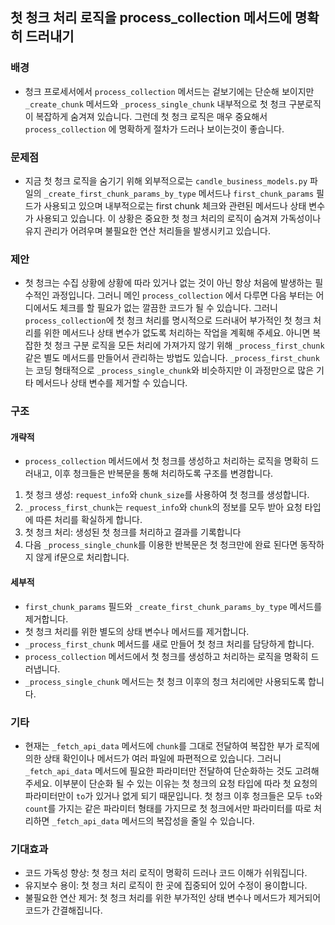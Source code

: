 ## 첫 청크 처리 로직을 process_collection 메서드에 명확히 드러내기

### 배경
- 청크 프로세서에서 `process_collection` 메서드는 겉보기에는 단순해 보이지만 `_create_chunk` 메서드와 `_process_single_chunk` 내부적으로 첫 청크 구분로직이 복잡하게 숨겨져 있습니다. 그런데 첫 청크 로직은 매우 중요해서 `process_collection` 에 명확하게 절차가 드러나 보이는것이 좋습니다.

### 문제점
- 지금 첫 청크 로직을 숨기기 위해 외부적으로는 `candle_business_models.py` 파일의  `_create_first_chunk_params_by_type` 메서드나 `first_chunk_params` 필드가 사용되고 있으며 내부적으로는 first chunk 체크와 관련된 메서드나 상태 변수가 사용되고 있습니다. 이 상황은 중요한 첫 청크 처리의 로직이 숨겨져 가독성이나 유지 관리가 어려우며 불필요한 연산 처리들을 발생시키고 있습니다.

### 제안
- 첫 청크는 수집 상황에 상황에 따라 있거나 없는 것이 아닌 항상 처음에 발생하는 필수적인 과정입니다. 그러니 메인  `process_collection` 에서 다루면 다음 부터는 어디에서도 체크를 할 필요가 없는 깔끔한 코드가 될 수 있습니다. 그러니 `process_collection`에 첫 청크 처리를 명시적으로 드러내어 부가적인 첫 청크 처리를 위한 메서드나 상태 변수가 없도록 처리하는 작업을 계획해 주세요. 아니면 복잡한 첫 청크 구분 로직을 모든 처리에 가져가지 않기 위해 `_process_first_chunk` 같은 별도 메서드를 만들어서 관리하는 방법도 있습니다. `_process_first_chunk`는 코딩 형태적으로 `_process_single_chunk`와 비슷하지만 이 과정만으로 많은 기타 메서드나 상태 변수를 제거할 수 있습니다.

### 구조
#### 개략적
- `process_collection` 메서드에서 첫 청크를 생성하고 처리하는 로직을 명확히 드러내고, 이후 청크들은 반복문을 통해 처리하도록 구조를 변경합니다.
1. 첫 청크 생성: `request_info`와 `chunk_size`를 사용하여 첫 청크를 생성합니다.
2. `_process_first_chunk`는 `request_info`와 `chunk`의 정보를 모두 받아 요청 타입에 따른 처리를 확실하게 합니다.
2. 첫 청크 처리: 생성된 첫 청크를 처리하고 결과를 기록합니다
3. 다음 `_process_single_chunk`를 이용한 반복문은 첫 청크만에 완료 된다면 동작하지 않게 if문으로 처리합니다.
#### 세부적
- `first_chunk_params` 필드와 `_create_first_chunk_params_by_type` 메서드를 제거합니다.
- 첫 청크 처리를 위한 별도의 상태 변수나 메서드를 제거합니다.
- `_process_first_chunk` 메서드를 새로 만들어 첫 청크 처리를 담당하게 합니다.
- `process_collection` 메서드에서 첫 청크를 생성하고 처리하는 로직을 명확히 드러냅니다.
- `_process_single_chunk` 메서드는 첫 청크 이후의 청크 처리에만 사용되도록 합니다.

### 기타
- 현재는 `_fetch_api_data` 메서드에 `chunk`를 그대로 전달하여 복잡한 부가 로직에 의한 상태 확인이나 메서드가 여러 파일에 파편적으로 있습니다. 그러니 `_fetch_api_data` 메서드에 필요한 파라미터만 전달하여 단순화하는 것도 고려해 주세요. 이부분이 단순화 될 수 있는 이유는 첫 청크의 요청 타입에 따라 첫 요청의 파라미터만이 `to`가 있거나 없게 되기 때문입니다. 첫 청크 이후 청크들은 모두 `to`와 `count`를 가지는 같은 파라미터 형태를 가지므로 첫 청크에서만 파라미터를 따로 처리하면 `_fetch_api_data` 메서드의 복잡성을 줄일 수 있습니다.

### 기대효과
- 코드 가독성 향상: 첫 청크 처리 로직이 명확히 드러나 코드 이해가 쉬워집니다.
- 유지보수 용이: 첫 청크 처리 로직이 한 곳에 집중되어 있어 수정이 용이합니다.
- 불필요한 연산 제거: 첫 청크 처리를 위한 부가적인 상태 변수나 메서드가 제거되어 코드가 간결해집니다.
